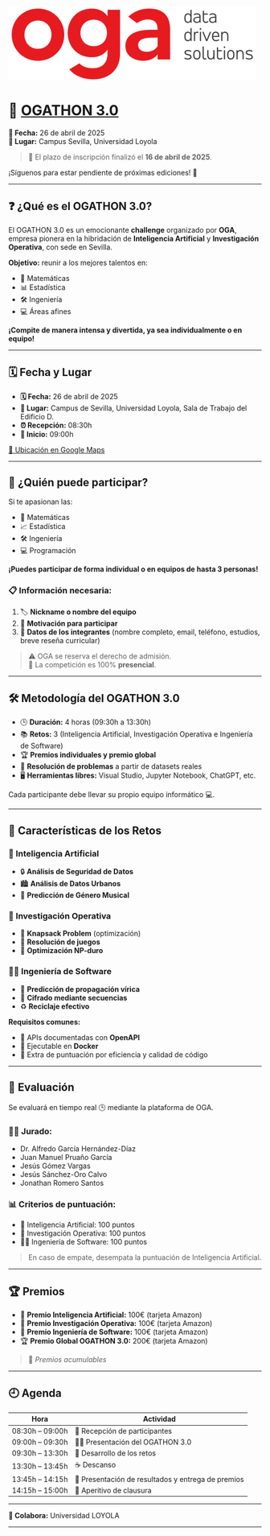 ![Logo OGA](https://github.com/johnnyromerooga/ogathon-abril-25/blob/main/imgs/logo-oga.png?raw=true)

# 🎯 [OGATHON 3.0](https://www.oga.ai/ogathon-3-0/)

**📅 Fecha:** 26 de abril de 2025  
**📍 Lugar:** Campus Sevilla, Universidad Loyola

> 🚫 El plazo de inscripción finalizó el **16 de abril de 2025**.

¡Síguenos para estar pendiente de próximas ediciones! 🚀

---

## ❓ ¿Qué es el OGATHON 3.0?

El OGATHON 3.0 es un emocionante **challenge** organizado por **OGA**, empresa pionera en la hibridación de **Inteligencia Artificial** y **Investigación Operativa**, con sede en Sevilla.

**Objetivo:** reunir a los mejores talentos en:

- 📐 Matemáticas
- 📊 Estadística
- 🛠️ Ingeniería
- 💻 Áreas afines

**¡Compite de manera intensa y divertida, ya sea individualmente o en equipo!**

---

## 🗓️ Fecha y Lugar

- **🗓️ Fecha:** 26 de abril de 2025
- **🏫 Lugar:** Campus de Sevilla, Universidad Loyola, Sala de Trabajo del Edificio D.
- **⏰ Recepción:** 08:30h
- **🚀 Inicio:** 09:00h

[🔗 Ubicación en Google Maps](https://www.google.es/maps/place/Universidad+Loyola+(Campus+Sevilla)/@37.3065386,-5.9413631,852m/data=!3m1!1e3!4m6!3m5!1s0xd126e734c91bb39:0x4bba9a6de1ed0167!8m2!3d37.306615!4d-5.9423851!16s%2Fg%2F11fyzfm6qc?entry=ttu&g_ep=EgoyMDI1MDQyMy4wIKXMDSoASAFQAw%3D%3D)

---

## 👥 ¿Quién puede participar?

Si te apasionan las:

- 🔢 Matemáticas
- 📈 Estadística
- 🛠️ Ingeniería
- 💻 Programación

**¡Puedes participar de forma individual o en equipos de hasta 3 personas!**

### 📋 Información necesaria:

1. 🏷️ **Nickname o nombre del equipo**
2. 🧠 **Motivación para participar**
3. 🧾 **Datos de los integrantes** (nombre completo, email, teléfono, estudios, breve reseña curricular)

> ⚠️ OGA se reserva el derecho de admisión.  
> 📵 La competición es 100% **presencial**.

---

## 🛠️ Metodología del OGATHON 3.0

- 🕒 **Duración:** 4 horas (09:30h a 13:30h)
- 📚 **Retos:** 3 (Inteligencia Artificial, Investigación Operativa e Ingeniería de Software)
- 🏆 **Premios individuales y premio global**
- 🧩 **Resolución de problemas** a partir de datasets reales
- 🖥️ **Herramientas libres:** Visual Studio, Jupyter Notebook, ChatGPT, etc.

Cada participante debe llevar su propio equipo informático 💻.

---

## 📌 Características de los Retos

### 🤖 Inteligencia Artificial

- 🔒 **Análisis de Seguridad de Datos**
- 🏙️ **Análisis de Datos Urbanos**
- 🎵 **Predicción de Género Musical**

### 🧮 Investigación Operativa

- 🎒 **Knapsack Problem** (optimización)
- 🎲 **Resolución de juegos**
- 🧩 **Optimización NP-duro**

### 🧑‍💻 Ingeniería de Software

- 🦠 **Predicción de propagación vírica**
- 🔐 **Cifrado mediante secuencias**
- ♻️ **Reciclaje efectivo**

**Requisitos comunes:**

- 📜 APIs documentadas con **OpenAPI**
- 🐳 Ejecutable en **Docker**
- 🚀 Extra de puntuación por eficiencia y calidad de código

---

## 🏁 Evaluación

Se evaluará en tiempo real 🕒 mediante la plataforma de OGA.

### 👨‍⚖️ Jurado:

- Dr. Alfredo García Hernández-Díaz
- Juan Manuel Pruaño García
- Jesús Gómez Vargas
- Jesús Sánchez-Oro Calvo
- Jonathan Romero Santos

### 📊 Criterios de puntuación:

- 🤖 Inteligencia Artificial: 100 puntos
- 🧮 Investigación Operativa: 100 puntos
- 👨‍💻 Ingeniería de Software: 100 puntos

> En caso de empate, desempata la puntuación de Inteligencia Artificial.

---

## 🏆 Premios

- 🥇 **Premio Inteligencia Artificial:** 100€ (tarjeta Amazon)
- 🥇 **Premio Investigación Operativa:** 100€ (tarjeta Amazon)
- 🥇 **Premio Ingeniería de Software:** 100€ (tarjeta Amazon)
- 🏆 **Premio Global OGATHON 3.0:** 200€ (tarjeta Amazon)

> 🤑 *Premios acumulables*

---

## 🕘 Agenda

| Hora             | Actividad                                        |
| ---------------- | ------------------------------------------------ |
| 08:30h – 09:00h  | 🛬 Recepción de participantes                     |
| 09:00h – 09:30h  | 🧑‍🏫 Presentación del OGATHON 3.0                  |
| 09:30h – 13:30h  | 🎯 Desarrollo de los retos                        |
| 13:30h – 13:45h  | ☕ Descanso                                        |
| 13:45h – 14:15h  | 🏅 Presentación de resultados y entrega de premios|
| 14:15h – 15:00h  | 🍻 Aperitivo de clausura                           |

---

**🤝 Colabora:** Universidad LOYOLA

---